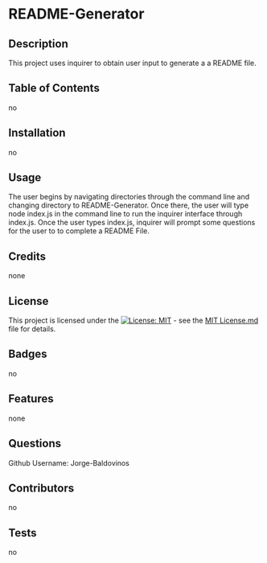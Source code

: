# README-Generator

  ## Description
  This project uses inquirer to obtain user input to generate a a README file.

  ## Table of Contents
  no

  ## Installation
  no

  ## Usage
  The user begins by navigating directories through the command line and changing directory to README-Generator. Once there, the user will type node index.js in the command line to run the inquirer interface through index.js. Once the user types index.js, inquirer will prompt some questions  for the user to to complete a README File.

  ## Credits
  none

  ## License
  This project is licensed under the [![License: MIT](https://img.shields.io/badge/License-MIT-yellow.svg)](https://opensource.org/licenses/MIT) - see the [MIT License.md](https://opensource.org/licenses/MIT) file for details.
  ## Badges
  no

  ## Features
  none

  ## Questions
  Github Username: Jorge-Baldovinos


  ## Contributors
  no

  ## Tests
  no
